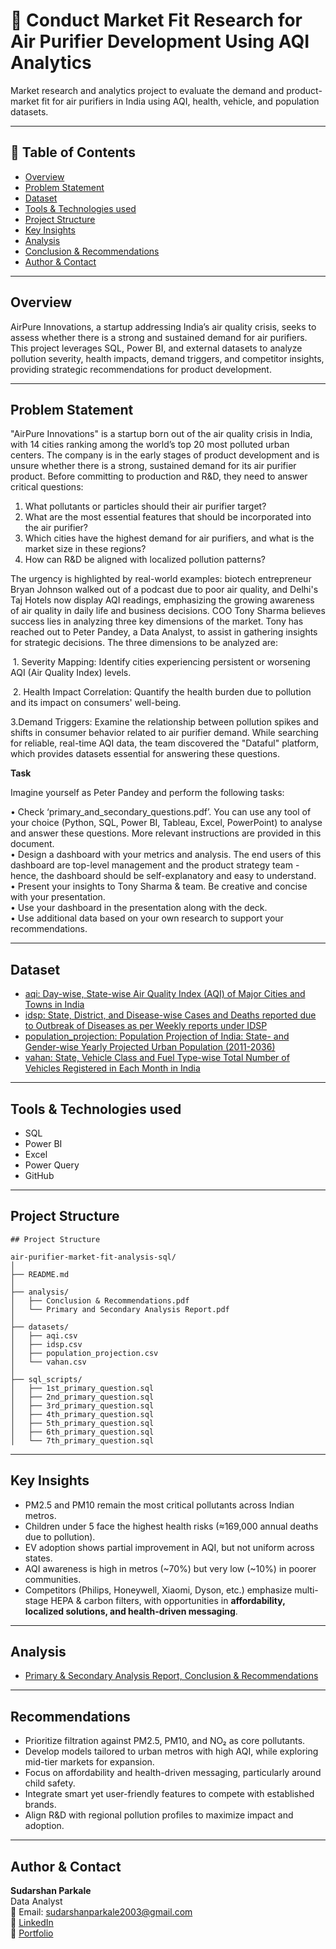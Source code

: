 # 🧾 Conduct Market Fit Research for Air Purifier Development Using AQI Analytics 

Market research and analytics project to evaluate the demand and product-market fit for air purifiers in India using AQI, health, vehicle, and population datasets.

---

## 📌 Table of Contents
- <a href="#overview">Overview</a>
- <a href="#business-problem">Problem Statement</a>
- <a href="#dataset">Dataset</a>
- <a href="#tools--technologies">Tools & Technologies used</a>
- <a href="#project-structure">Project Structure</a>
- <a href="#research-questions--key-findings">Key Insights</a>
- <a href="#dashboard">Analysis</a>
- <a href="#final-recommendations">Conclusion & Recommendations</a>
- <a href="#author--contact">Author & Contact</a>

---

<h2><a class="anchor" id="overview"></a>Overview</h2>

AirPure Innovations, a startup addressing India’s air quality crisis, seeks to assess whether there is a strong and sustained demand for air purifiers.  
This project leverages SQL, Power BI, and external datasets to analyze pollution severity, health impacts, demand triggers, and competitor insights, providing strategic recommendations for product development.

---

<h2><a class="anchor" id="business-problem"></a>Problem Statement</h2>

"AirPure Innovations" is a startup born out of the air quality crisis in India, with 14 cities ranking among the world’s top 20 most polluted urban centers. The company is in the early stages of product development and is unsure whether there is a strong, sustained demand for its air purifier product. Before committing to production and R&D, they need to answer critical questions:

1. What pollutants or particles should their air purifier target? 
2. What are the most essential features that should be incorporated into the air purifier?
3. Which cities have the highest demand for air purifiers, and what is the market size in these regions?
4. How can R&D be aligned with localized pollution patterns?

The urgency is highlighted by real-world examples: biotech entrepreneur Bryan Johnson walked out of a podcast due to poor air quality, and Delhi's Taj Hotels now display AQI readings, emphasizing the growing awareness of air quality in daily life and business decisions.
COO Tony Sharma believes success lies in analyzing three key dimensions of the market. Tony has reached out to Peter Pandey, a Data Analyst, to assist in gathering insights for strategic decisions. The three dimensions to be analyzed are:

&nbsp;1. Severity Mapping: Identify cities experiencing persistent or worsening AQI (Air Quality Index) levels.<br>

&nbsp;2. Health Impact Correlation: Quantify the health burden due to pollution and its impact on consumers' well-being.<br>

 3.Demand Triggers: Examine the relationship between pollution spikes and shifts in consumer behavior related to air purifier demand.
While searching for reliable, real-time AQI data, the team discovered the "Dataful" platform, which provides datasets essential for answering these questions.

**Task**

Imagine yourself as Peter Pandey and perform the following tasks: 

• Check ‘primary_and_secondary_questions.pdf’. You can use any tool of your choice (Python, SQL, Power BI, Tableau, Excel, PowerPoint) to analyse and answer these questions. More relevant instructions are provided in this document.<br>
• Design a dashboard with your metrics and analysis. The end users of this dashboard are top-level management and the product strategy team - hence, the dashboard should be self-explanatory and easy to understand.<br>
• Present your insights to Tony Sharma & team. Be creative and concise with your presentation.<br>
• Use your dashboard in the presentation along with the deck.<br>
• Use additional data based on your own research to support your recommendations.


---

<h2><a class="anchor" id="dataset"></a>Dataset</h2>

- <a href="./datasets/aqi.csv">aqi: Day-wise, State-wise Air Quality Index (AQI) of Major Cities and Towns in India</a><br>
- <a href="./datasets/idsp.csv">idsp: State, District, and Disease-wise Cases and Deaths reported due to Outbreak of Diseases as per Weekly reports under IDSP</a><br>
- <a href="./datasets/population_projection.csv">population_projection: Population Projection of India: State- and Gender-wise Yearly Projected Urban Population (2011-2036)</a><br>
- <a href="./datasets/vahan.csv">vahan: State, Vehicle Class and Fuel Type-wise Total Number of Vehicles Registered in Each Month in India</a><br>

---

<h2><a class="anchor" id="tools--technologies"></a>Tools & Technologies used</h2>

- SQL
- Power BI
- Excel
- Power Query
- GitHub

---

<h2><a class="anchor" id="project-structure"></a>Project Structure</h2>

```
## Project Structure

air-purifier-market-fit-analysis-sql/
│
├── README.md
│
├── analysis/  
│   ├── Conclusion & Recommendations.pdf
│   └── Primary and Secondary Analysis Report.pdf
│
├── datasets/                     
│   ├── aqi.csv
│   ├── idsp.csv
│   ├── population_projection.csv
│   └── vahan.csv
│
├── sql_scripts/                  
│   ├── 1st_primary_question.sql
│   ├── 2nd_primary_question.sql
│   ├── 3rd_primary_question.sql
│   ├── 4th_primary_question.sql
│   ├── 5th_primary_question.sql
│   ├── 6th_primary_question.sql
│   └── 7th_primary_question.sql
```

---


<h2><a class="anchor" id="research-questions--key-findings"></a>Key Insights</h2>

- PM2.5 and PM10 remain the most critical pollutants across Indian metros.  
- Children under 5 face the highest health risks (≈169,000 annual deaths due to pollution).  
- EV adoption shows partial improvement in AQI, but not uniform across states.  
- AQI awareness is high in metros (~70%) but very low (~10%) in poorer communities.  
- Competitors (Philips, Honeywell, Xiaomi, Dyson, etc.) emphasize multi-stage HEPA & carbon filters, with opportunities in **affordability, localized solutions, and health-driven messaging**.  

---

<h2><a class="anchor" id="dashboard"></a>Analysis</h2>

- <a href="./analysis">Primary & Secondary Analysis Report, Conclusion & Recommendations</a>


---

<h2><a class="anchor" id="final-recommendations"></a>Recommendations</h2>

- Prioritize filtration against PM2.5, PM10, and NO₂ as core pollutants.
- Develop models tailored to urban metros with high AQI, while exploring mid-tier markets for expansion.
- Focus on affordability and health-driven messaging, particularly around child safety.
- Integrate smart yet user-friendly features to compete with established brands.
- Align R&D with regional pollution profiles to maximize impact and adoption.

---

<h2><a class="anchor" id="author--contact"></a>Author & Contact</h2>

**Sudarshan Parkale**  
Data Analyst  
📧 Email: sudarshanparkale2003@gmail.com  
🔗 [LinkedIn](https://www.linkedin.com/in/sudarshanparkale/)  
🔗 [Portfolio](https://codebasics.io/portfolio/Sudarshan-Satish-Parkale)
